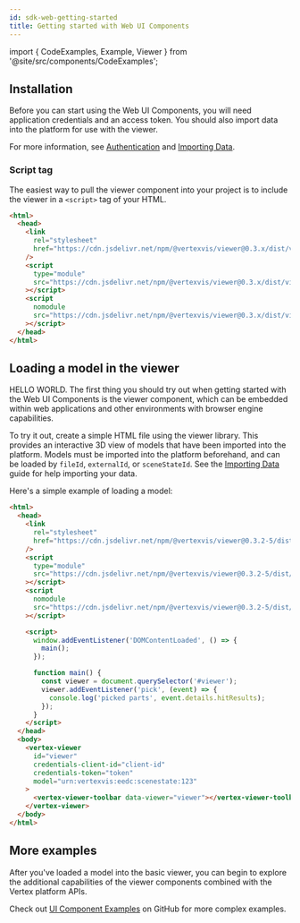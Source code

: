 ```yaml
---
id: sdk-web-getting-started
title: Getting started with Web UI Components
---
```


import { CodeExamples, Example, Viewer } from '@site/src/components/CodeExamples';

## Installation

Before you can start using the Web UI Components, you will need application credentials and an access token. You should also import data into the platform for use with the viewer.

For more information, see [Authentication](../guides/authentication) and [Importing Data](../guides/importing-data).

### Script tag

The easiest way to pull the viewer component into your project is to include the viewer in a `<script>` tag of your HTML.

```html
<html>
  <head>
    <link
      rel="stylesheet"
      href="https://cdn.jsdelivr.net/npm/@vertexvis/viewer@0.3.x/dist/viewer/viewer.css"
    />
    <script
      type="module"
      src="https://cdn.jsdelivr.net/npm/@vertexvis/viewer@0.3.x/dist/viewer/viewer.esm.js"
    ></script>
    <script
      nomodule
      src="https://cdn.jsdelivr.net/npm/@vertexvis/viewer@0.3.x/dist/viewer.js"
    ></script>
  </head>
</html>
```

## Loading a model in the viewer

HELLO WORLD. The first thing you should try out when getting started with the Web UI Components is the viewer component, which can be embedded within web applications and other environments with browser engine capabilities.

To try it out, create a simple HTML file using the viewer library. This provides an interactive 3D view of models that have been imported into the platform. Models must be imported into the platform beforehand, and can be loaded by `fileId`, `externalId`, or `sceneStateId`. See the [Importing Data](../guides/importing-data) guide for
help importing your data.

Here's a simple example of loading a model:

<CodeExamples>
<Example lang="html">

```html
<html>
  <head>
    <link
      rel="stylesheet"
      href="https://cdn.jsdelivr.net/npm/@vertexvis/viewer@0.3.2-5/dist/viewer/viewer.css"
    />
    <script
      type="module"
      src="https://cdn.jsdelivr.net/npm/@vertexvis/viewer@0.3.2-5/dist/viewer/viewer.esm.js"
    ></script>
    <script
      nomodule
      src="https://cdn.jsdelivr.net/npm/@vertexvis/viewer@0.3.2-5/dist/viewer.js"
    ></script>

    <script>
      window.addEventListener('DOMContentLoaded', () => {
        main();
      });

      function main() {
        const viewer = document.querySelector('#viewer');
        viewer.addEventListener('pick', (event) => {
          console.log('picked parts', event.details.hitResults);
        });
      }
    </script>
  </head>
  <body>
    <vertex-viewer
      id="viewer"
      credentials-client-id="client-id"
      credentials-token="token"
      model="urn:vertexvis:eedc:scenestate:123"
    >
      <vertex-viewer-toolbar data-viewer="viewer"></vertex-viewer-toolbar>
    </vertex-viewer>
  </body>
</html>
```

</Example>

<Viewer src="/examples/getting-started/viewer.html"/>

</CodeExamples>

## More examples

After you've loaded a model into the basic viewer, you can begin to explore the additional capabilities of the
viewer components combined with the Vertex platform APIs.

Check out [UI Component Examples](https://github.com/Vertexvis/vertex-web-sdk/tree/master/examples) on GitHub for more complex examples.
